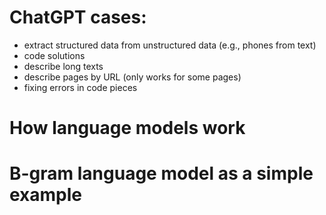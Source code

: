 # ChatGPT cases:
  - extract structured data from unstructured data (e.g., phones from text)
  - code solutions
  - describe long texts
  - describe pages by URL (only works for some pages)
  - fixing errors in code pieces

# How language models work
# B-gram language model as a simple example
